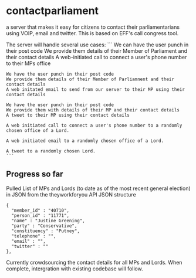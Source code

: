 # contactparliament
a server that makes it easy for citizens to contact their parliamentarians using VOIP, email and twitter. This is based on EFF's call congress tool. 

The server will handle several use cases:
    ```
    We can have the user punch in their post code 
    We provide them details of their Member of Parliament and their contact details
    A web-initiated call to connect a user's phone number to their MPs office
  
    We have the user punch in their post code
    We provide them details of their Member of Parliamnent and their contact details
    A web initated email to send from our server to their MP using their contact details
    
    We have the user punch in their post code
    We provide them with details of their MP and their contact details
    A tweet to their MP using their contact details

    A web initiated call to connect a user's phone number to a randomly chosen office of a Lord.

    A web initiated email to a randomly chosen office of a Lord.
    
    A tweet to a randomly chosen Lord.
    ```
## Progress so far

Pulled List of MPs and Lords (to date as of the most recent general election) in JSON from the theyworkforyou API
JSON structure
```
{
  "member_id" : "40710",
  "person_id" : "11771",
  "name" : "Justine Greening",
  "party" : "Conservative",
  "constituency" : "Putney",
  "telephone" : "",
  "email" : "",
  "twitter" : ""
},
```

Currently crowdsourcing the contact details for all MPs and Lords.
When complete, intergration with existing codebase will follow.


